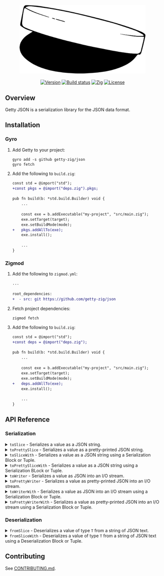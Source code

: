 <br/>

<p align="center">
  <img alt="Getty" src="https://github.com/getty-zig/logo/blob/main/getty-solid.svg" width="410px">
  <br/>
  <br/>
  <a href="https://github.com/getty-zig/json/releases/latest"><img alt="Version" src="https://img.shields.io/github/v/release/getty-zig/json?include_prereleases&label=version&style=flat-square"></a>
  <a href="https://github.com/getty-zig/json/actions/workflows/ci.yml"><img alt="Build status" src="https://img.shields.io/github/workflow/status/getty-zig/json/ci?style=flat-square" /></a>
  <a href="https://ziglang.org/download"><img alt="Zig" src="https://img.shields.io/badge/zig-master-fd9930.svg?style=flat-square"></a>
  <a href="https://github.com/getty-zig/json/blob/main/LICENSE"><img alt="License" src="https://img.shields.io/badge/license-MIT-blue?style=flat-square"></a>
</p>

## Overview

Getty JSON is a serialization library for the JSON data format.

## Installation

### Gyro

1. Add Getty to your project:

    ```
    gyro add -s github getty-zig/json
    gyro fetch
    ```

2. Add the following to `build.zig`:

    ```diff
    const std = @import("std");
    +const pkgs = @import("deps.zig").pkgs;

    pub fn build(b: *std.build.Builder) void {
        ...

        const exe = b.addExecutable("my-project", "src/main.zig");
        exe.setTarget(target);
        exe.setBuildMode(mode);
    +   pkgs.addAllTo(exe);
        exe.install();

        ...
    }
    ```

### Zigmod

1. Add the following to `zigmod.yml`:

    ```diff
    ...

    root_dependencies:
    +  - src: git https://github.com/getty-zig/json
    ```

2. Fetch project dependencies:

    ```
    zigmod fetch
    ```

3. Add the following to `build.zig`:

    ```diff
    const std = @import("std");
    +const deps = @import("deps.zig");

    pub fn build(b: *std.build.Builder) void {
        ...

        const exe = b.addExecutable("my-project", "src/main.zig");
        exe.setTarget(target);
        exe.setBuildMode(mode);
    +   deps.addAllTo(exe);
        exe.install();

        ...
    }
    ```

## API Reference

### Serialization

<details>
<summary><code>toSlice</code> - Serializes a value as a JSON string.</summary>

- **Synopsis**

    ```zig
    fn toSlice(allocator: std.mem.Allocator, value: anytype) ![]const u8
    ```

- **Example**

    ```zig
    const std = @import("std");
    const json = @import("json");

    const allocator = std.heap.page_allocator;

    const Point = struct { x: i32, y: i32 };
    const point = Point{ .x = 1, .y = 2 };

    pub fn main() anyerror!void {
        const string = try json.toSlice(allocator, point);
        defer allocator.free(string);

        // {"x":1,"y":2}
        std.debug.print("{s}\n", .{string});
    }
    ```
</details>

<details>
<summary><code>toPrettySlice</code> - Serializes a value as a pretty-printed JSON string.</summary>

- **Synopsis**

    ```zig
    fn toPrettySlice(allocator: std.mem.Allocator, value: anytype) ![]const u8
    ```

- **Example**

    ```zig
    const std = @import("std");
    const json = @import("json");

    const allocator = std.heap.page_allocator;

    const Point = struct { x: i32, y: i32 };
    const point = Point{ .x = 1, .y = 2 };

    pub fn main() anyerror!void {
        const string = try json.toPrettySlice(allocator, point);
        defer allocator.free(string);

        // {
        //   "x": 1,
        //   "y": 2
        // }
        std.debug.print("{s}\n", .{string});
    }
    ```
</details>

<details>
<summary><code>toSliceWith</code> - Serializes a value as a JSON string using a Serialization Block or Tuple.</summary>

- **Synopsis**

    ```zig
    fn toSliceWith(allocator: std.mem.Allocator, value: anytype, ser: anytype) ![]const u8
    ```

- **Example**

    ```zig
    const std = @import("std");
    const json = @import("json");

    const allocator = std.heap.page_allocator;

    const Point = struct { x: i32, y: i32 };
    const point = Point{ .x = 1, .y = 2 };

    pub fn main() anyerror!void {
        const string = try json.toSliceWith(allocator, point, struct {
            pub fn is(comptime T: type) bool {
                return T == Point;
            }

            pub fn serialize(value: anytype, serializer: anytype) !@TypeOf(serializer).Ok {
                var s = try serializer.serializeSeq(2);
                const seq = s.seq();

                inline for (std.meta.fields(Point)) |field| {
                    try seq.serializeElement(@field(value, field.name));
                }
                return try seq.end();
            }
        });
        defer allocator.free(string);

        // [1,2]
        std.debug.print("{s}\n", .{string});
    }
    ```
</details>

<details>
<summary><code>toPrettySliceWith</code> - Serializes a value as a JSON string using a Serialization BLock or Tuple.</summary>

- **Synopsis**

    ```zig
    fn toPrettySliceWith(allocator: std.mem.Allocator, value: anytype, ser: anytype) ![]const u8
    ```

- **Example**

    ```zig
    const std = @import("std");
    const json = @import("json");

    const allocator = std.heap.page_allocator;

    const Point = struct { x: i32, y: i32 };
    const point = Point{ .x = 1, .y = 2 };

    pub fn main() anyerror!void {
        const string = try json.toPrettySliceWith(allocator, point, struct {
            pub fn is(comptime T: type) bool {
                return T == Point;
            }

            pub fn serialize(value: anytype, serializer: anytype) !@TypeOf(serializer).Ok {
                var s = try serializer.serializeSeq(2);
                const seq = s.seq();

                inline for (std.meta.fields(Point)) |field| {
                    try seq.serializeElement(@field(value, field.name));
                }
                return try seq.end();
            }
        });
        defer allocator.free(string);

        // [
        //   1,
        //   2
        // ]
        std.debug.print("{s}\n", .{string});
    }
    ```
</details>

<details>
<summary><code>toWriter</code> - Serializes a value as JSON into an I/O stream.</summary>

- **Synopsis**

    ```zig
    fn toWriter(value: anytype, writer: anytype) !void
    ```

- **Example**

    ```zig
    const std = @import("std");
    const json = @import("json");

    const Point = struct { x: i32, y: i32 };
    const point = Point{ .x = 1, .y = 2 };

    pub fn main() anyerror!void {
        const stdout = std.io.getStdOut().writer();

        // {"x":1,"y":2}
        try json.toWriter(point, stdout);
    }
    ```
</details>

<details>
<summary><code>toPrettyWriter</code> - Serializes a value as pretty-printed JSON into an I/O stream.</summary>

- **Synopsis**

    ```zig
    fn toPrettyWriter(value: anytype, writer: anytype) !void
    ```

- **Example**

    ```zig
    const std = @import("std");
    const json = @import("json");

    const Point = struct { x: i32, y: i32 };
    const point = Point{ .x = 1, .y = 2 };

    pub fn main() anyerror!void {
        const stdout = std.io.getStdOut().writer();

        // {
        //   "x": 1,
        //   "y": 2
        // }
        try json.toPrettyWriter(point, stdout);
    }
    ```
</details>

<details>
<summary><code>toWriterWith</code> - Serializes a value as JSON into an I/O stream using a Serialization Block or Tuple.</summary>

- **Synopsis**

    ```zig
    fn toWriterWith(value: anytype, writer: anytype, ser: anytype) !void
    ```

- **Example**

    ```zig
    const std = @import("std");
    const json = @import("json");

    const allocator = std.heap.page_allocator;

    const Point = struct { x: i32, y: i32 };
    const point = Point{ .x = 1, .y = 2 };

    pub fn main() anyerror!void {
        const stdout = std.io.getStdOut().writer();

        // [1,2]
        try json.toWriterWith(point, stdout, struct {
            pub fn is(comptime T: type) bool {
                return T == Point;
            }

            pub fn serialize(value: anytype, serializer: anytype) !@TypeOf(serializer).Ok {
                var s = try serializer.serializeSeq(2);
                const seq = s.seq();

                try seq.serializeElement(value.x);
                try seq.serializeElement(value.y);
                return try seq.end();
            }
        });
    }
    ```
</details>

<details>
<summary><code>toPrettyWriterWith</code> - Serializes a value as pretty-printed JSON into an I/O stream using a Serialization Block or Tuple.</summary>

- **Synopsis**

    ```zig
    fn toPrettyWriterWith(value: anytype, writer: anytype, ser: anytype) !void
    ```

- **Example**

    ```zig
    const std = @import("std");
    const json = @import("json");

    const allocator = std.heap.page_allocator;

    const Point = struct { x: i32, y: i32 };
    const point = Point{ .x = 1, .y = 2 };

    pub fn main() anyerror!void {
        const stdout = std.io.getStdOut().writer();

        // [
        //   1,
        //   2
        // ]
        try json.toPrettyWriterWith(point, stdout, struct {
            pub fn is(comptime T: type) bool {
                return T == Point;
            }

            pub fn serialize(value: anytype, serializer: anytype) !@TypeOf(serializer).Ok {
                var s = try serializer.serializeSeq(2);
                const seq = s.seq();

                try seq.serializeElement(value.x);
                try seq.serializeElement(value.y);
                return try seq.end();
            }
        });
    }
    ```
</details>

### Deserialization

<details>
<summary><code>fromSlice</code> - Deserializes a value of type <code>T</code> from a string of JSON text.</summary>

- **Synopsis**

    ```zig
    fn fromSlice(allocator: ?std.mem.Allocator, comptime T: type, slice: []const u8) !T
    ```

- **Example**

    ```zig
    const std = @import("std");
    const json = @import("json");

    const Point = struct { x: i32, y: i32 };
    const string =
        \\{
        \\  "x": 1,
        \\  "y": 2
        \\}
    ;

    pub fn main() anyerror!void {
        const point = try json.fromSlice(null, Point, string);

        // Point{ .x = 1, .y = 2 }
        std.debug.print("{any}\n", .{point});
    }
    ```
</details>

<details>
<summary><code>fromSliceWith</code> - Deserializes a value of type <code>T</code> from a string of JSON text using a Deserialization Block or Tuple.</summary>

- **Synopsis**

    ```zig
    fn fromSliceWith(
        allocator: ?std.mem.Allocator,
        comptime T: type,
        slice: []const u8,
        de: anytype,
    ) !T
    ```

- **Example**

    ```zig
    const std = @import("std");
    const getty = @import("getty");
    const json = @import("json");

    const Point = struct { x: i32, y: i32 };

    pub fn main() anyerror!void {
        const point = try json.fromSliceWith(null, Point, "[1,2]", struct {
            pub fn is(comptime T: type) bool {
                return T == Point;
            }

            pub fn deserialize(
                allocator: ?std.mem.Allocator,
                comptime _: type,
                deserializer: anytype,
                visitor: anytype,
            ) !Point {
                return try deserializer.deserializeSeq(allocator, visitor);
            }

            pub fn Visitor(comptime _: type) type {
                return struct {
                    pub usingnamespace getty.de.Visitor(
                        @This(),
                        Point,
                        undefined,
                        undefined,
                        undefined,
                        undefined,
                        undefined,
                        undefined,
                        visitSeq,
                        undefined,
                        undefined,
                        undefined,
                    );

                    pub fn visitSeq(
                        _: @This(),
                        allocator: ?std.mem.Allocator,
                        comptime _: type,
                        seq: anytype,
                    ) !Point {
                        var point: Point = undefined;

                        inline for (std.meta.fields(Point)) |field| {
                            if (try seq.nextElement(allocator, i32)) |elem| {
                                @field(point, field.name) = elem;
                            }
                        }

                        if ((try seq.nextElement(allocator, i32)) != null) {
                            return error.InvalidLength;
                        }

                        return point;
                    }
                };
            }
        });

        // Point{ .x = 1, .y = 2 }
        std.debug.print("{any}\n", .{point});
    }
    ```
</details>

## Contributing

See [CONTRIBUTING.md](CONTRIBUTING.md).
